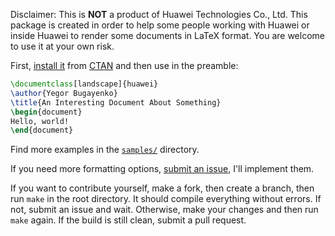 Disclaimer: This is **NOT** a product of Huawei Technologies Co., Ltd.
This package is created in order to help some people working
with Huawei or inside Huawei to render some documents in LaTeX format.
You are welcome to use it at your own risk.

First, [install it](https://en.wikibooks.org/wiki/LaTeX/Installing_Extra_Packages)
from [CTAN](https://ctan.org/pkg/huawei) 
and then use in the preamble:

```tex
\documentclass[landscape]{huawei}
\author{Yegor Bugayenko}
\title{An Interesting Document About Something}
\begin{document}
Hello, world!
\end{document}
```

Find more examples in the [`samples/`](/samples) directory.

If you need more formatting options, 
[submit an issue](https://github.com/cqfn/huawei-latex/issues), 
I'll implement them.

If you want to contribute yourself, make a fork, then create a branch, 
then run `make` in the root directory.
It should compile everything without errors. If not, submit an issue and wait.
Otherwise, make your changes and then run `make` again. If the build is
still clean, submit a pull request.
